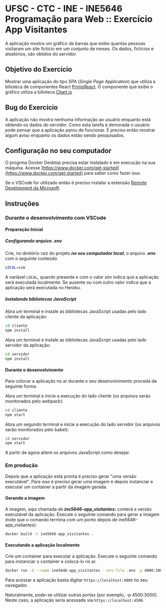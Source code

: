 # UFSC - CTC - INE - INE5646 Programação para Web :: Exercício App Visitantes

A aplicação mostra um gráfico de barras que exibe quantas pessoas visitaram um site fictício em um conjunto de meses. Os dados, fictícios e aleatórios, são obtidos do servidor.

## Objetivo do Exercício

Mostrar uma aplicação do tipo SPA (*Single Page Application*) que utiliza a bilioteca de componentes React [PrimeReact](https://www.primefaces.org/primereact/#/). O componente que exibe o gráfico utiliza a bilioteca [Chart.js](https://www.chartjs.org/)

## Bug do Exercício

A aplicação não mostra nenhuma informação ao usuário enquanto está obtendo os dados do servidor. Como esta tarefa é demorada
o usuário pode pensar que a aplicação parou de funcionar. É preciso então mostrar algum aviso enquanto os dados estão
sendo pesquisados.

## Configuração no seu computador

O progrma Docker Desktop precisa estar instalado e em execução na sua máquina. Acesse [https://www.docker.com/get-started](https://www.docker.com/get-started) para saber como fazer isso.

Se o VSCode for utilizado então é preciso instalar a extensão [Remote Development da Microsoft](https://marketplace.visualstudio.com/items?itemName=ms-vscode-remote.vscode-remote-extensionpack).

## Instruções

### Durante o desenvolvimento com VSCode

#### Preparação Inicial

##### Configurando arquivo .env

Crie, no diretório raiz do projeto ***no seu computador local***, o arquivo **.env** com o seguinte conteúdo

```bash
LOCAL=sim
```

A variável `LOCAL`, quando presente e com o valor *sim*  indica que a aplicação será executada localmente. Se ausente ou com outro valor indica que a aplicação será executada no Heroku.

##### Instalando bibliotecas JavaScript

Abra um terminal e instale as bibliotecas JavaScript usadas pelo lado cliente da aplicação:

```bash
cd cliente
npm install
```

Abra um terminal e instale as bibliotecas JavaScript usadas pelo lado servidor da aplicação:

```bash
cd servidor
npm install
```

#### Durante o desenvolvimento

Para colocar a aplicação no ar durante o seu desenvolvimento proceda da seguinte forma.

Abra um terminal e inicie a execução do lado cliente (os arquivos serão monitorados pelo webpack):

```bash
cd cliente
npm start
```

Abra um segundo terminal e inicie a execução do lado servidor (os arquivos serão monitorados pelo babel):

```bash
cd servidor
npm start
```

A partir de agora altere os arquivos JavaScript como desejar.

### Em produção

Depois que a aplicação está pronta é preciso gerar "uma versão executável". Para isso é preciso gerar uma imagem e depois instanciar e executar um container a partir da imagem gerada.

#### Gerando a imagem

A imagem, aqui chamada de ***ine5646-app_visitantes:*** conterá a versão executável da aplicação. Execute o seguinte comando para gerar a imagem (note que o comando termina com um ponto depois de ine5646-app_visitantes):

```bash
docker build -t ine5646-app_visitantes .
```

#### Executando a aplicação localmente

Crie um container para executar a aplicação. Execute o seguinte comando para instanciar o container e colocá-lo no ar.

```bash
docker run -d --name ine5646-app_visitantes --env-file .env -p 4000:3000 ine5646-app_visitantes
```

Para acessar a aplicação basta digitar `https://localhost:4000` no seu navegador.

Naturalmente, pode-se utilizar outras portas (por exemplo, -p 4500:3000). Neste caso, a aplicação seria acessada via `https://localhost:4500`.
